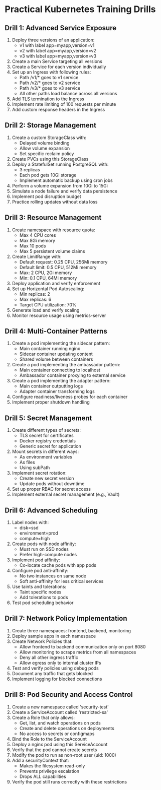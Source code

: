 # Practical Kubernetes Training Drills

## Drill 1: Advanced Service Exposure
1. Deploy three versions of an application:
   - v1 with label app=myapp,version=v1
   - v2 with label app=myapp,version=v2
   - v3 with label app=myapp,version=v3
2. Create a main Service targeting all versions
3. Create a Service for each version individually
4. Set up an Ingress with following rules:
   - Path /v1/* goes to v1 service
   - Path /v2/* goes to v2 service
   - Path /v3/* goes to v3 service
   - All other paths load balance across all versions
5. Add TLS termination to the Ingress
6. Implement rate limiting of 100 requests per minute
7. Add custom response headers in the Ingress

## Drill 2: Storage Management
1. Create a custom StorageClass with:
   - Delayed volume binding
   - Allow volume expansion
   - Set specific reclaim policy
2. Create PVCs using this StorageClass
3. Deploy a StatefulSet running PostgreSQL with:
   - 3 replicas
   - Each pod gets 10Gi storage
   - Implement automatic backup using cron jobs
4. Perform a volume expansion from 10Gi to 15Gi
5. Simulate a node failure and verify data persistence
6. Implement pod disruption budget
7. Practice rolling updates without data loss

## Drill 3: Resource Management
1. Create namespace with resource quota:
   - Max 4 CPU cores
   - Max 8Gi memory
   - Max 10 pods
   - Max 5 persistent volume claims
2. Create LimitRange with:
   - Default request: 0.25 CPU, 256Mi memory
   - Default limit: 0.5 CPU, 512Mi memory
   - Max: 2 CPU, 2Gi memory
   - Min: 0.1 CPU, 64Mi memory
3. Deploy application and verify enforcement
4. Set up Horizontal Pod Autoscaling:
   - Min replicas: 2
   - Max replicas: 6
   - Target CPU utilization: 70%
5. Generate load and verify scaling
6. Monitor resource usage using metrics-server


## Drill 4: Multi-Container Patterns
1. Create a pod implementing the sidecar pattern:
   - Main container running nginx
   - Sidecar container updating content
   - Shared volume between containers
2. Create a pod implementing the ambassador pattern:
   - Main container connecting to localhost
   - Ambassador container proxying to external service
3. Create a pod implementing the adapter pattern:
   - Main container outputting logs
   - Adapter container transforming logs
4. Configure readiness/liveness probes for each container
5. Implement proper shutdown handling

## Drill 5: Secret Management
1. Create different types of secrets:
   - TLS secret for certificates
   - Docker registry credentials
   - Generic secret for application
2. Mount secrets in different ways:
   - As environment variables
   - As files
   - Using subPath
3. Implement secret rotation:
   - Create new secret version
   - Update pods without downtime
4. Set up proper RBAC for secret access
5. Implement external secret management (e.g., Vault)

## Drill 6: Advanced Scheduling
1. Label nodes with:
   - disk=ssd
   - environment=prod
   - compute=high
2. Create pods with node affinity:
   - Must run on SSD nodes
   - Prefer high-compute nodes
3. Implement pod affinity:
   - Co-locate cache pods with app pods
4. Configure pod anti-affinity:
   - No two instances on same node
   - Soft anti-affinity for less critical services
5. Use taints and tolerations:
   - Taint specific nodes
   - Add tolerations to pods
6. Test pod scheduling behavior



## Drill 7: Network Policy Implementation
1. Create three namespaces: frontend, backend, monitoring
2. Deploy sample apps in each namespace
3. Create Network Policies that:
   - Allow frontend to backend communication only on port 8080
   - Allow monitoring to scrape metrics from all namespaces
   - Deny all other ingress traffic
   - Allow egress only to internal cluster IPs
4. Test and verify policies using debug pods
5. Document any traffic that gets blocked
6. Implement logging for blocked connections



## Drill 8: Pod Security and Access Control
1. Create a new namespace called 'security-test'
2. Create a ServiceAccount called 'restricted-sa'
3. Create a Role that only allows:
   - Get, list, and watch operations on pods
   - Create and delete operations on deployments
   - No access to secrets or configmaps
4. Bind the Role to the ServiceAccount
5. Deploy a nginx pod using this ServiceAccount
6. Verify that the pod cannot create secrets
7. Modify the pod to run as non-root user (uid: 1000)
8. Add a securityContext that:
   - Makes the filesystem read-only
   - Prevents privilege escalation
   - Drops ALL capabilities
9. Verify the pod still runs correctly with these restrictions
